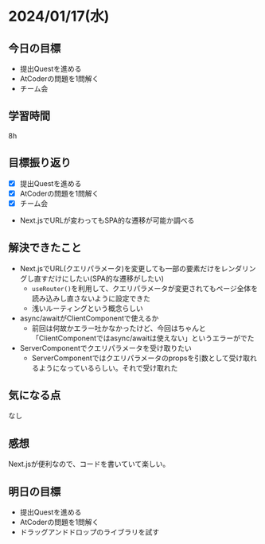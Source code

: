 # 2024/01/17(水)

## 今日の目標
* 提出Questを進める
* AtCoderの問題を1問解く
* チーム会

## 学習時間
8h

## 目標振り返り
* [x] 提出Questを進める
* [x] AtCoderの問題を1問解く
* [x] チーム会
* Next.jsでURLが変わってもSPA的な遷移が可能か調べる

## 解決できたこと
- Next.jsでURL(クエリパラメータ)を変更しても一部の要素だけをレンダリングし直すだけにしたい(SPA的な遷移がしたい)
  - `useRouter()`を利用して、クエリパラメータが変更されてもページ全体を読み込みし直さないように設定できた
  - 浅いルーティングという概念らしい
- async/awaitがClientComponentで使えるか
  - 前回は何故かエラー吐かなかったけど、今回はちゃんと「ClientComponentではasync/awaitは使えない」というエラーがでた
- ServerComponentでクエリパラメータを受け取りたい
  - ServerComponentではクエリパラメータのpropsを引数として受け取れるようになっているらしい。それで受け取れた

## 気になる点
なし

## 感想
Next.jsが便利なので、コードを書いていて楽しい。

## 明日の目標
* 提出Questを進める
* AtCoderの問題を1問解く
* ドラッグアンドドロップのライブラリを試す
